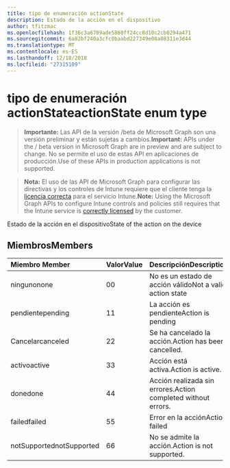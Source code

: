 ```yaml
---
title: tipo de enumeración actionState
description: Estado de la acción en el dispositivo
author: tfitzmac
ms.openlocfilehash: 1f36c3a6709ade5860ff24cc8d10c2cb0294a471
ms.sourcegitcommit: 6a82bf240a3cfc0baabd227349e08a08311e3d44
ms.translationtype: MT
ms.contentlocale: es-ES
ms.lasthandoff: 12/18/2018
ms.locfileid: "27315109"
---
```

# <a name="actionstate-enum-type"></a><span data-ttu-id="48c3e-103">tipo de enumeración actionState</span><span class="sxs-lookup"><span data-stu-id="48c3e-103">actionState enum type</span></span>

> <span data-ttu-id="48c3e-104">**Importante:** Las API de la versión /beta de Microsoft Graph son una versión preliminar y están sujetas a cambios.</span><span class="sxs-lookup"><span data-stu-id="48c3e-104">**Important:** APIs under the / beta version in Microsoft Graph are in preview and are subject to change.</span></span> <span data-ttu-id="48c3e-105">No se permite el uso de estas API en aplicaciones de producción.</span><span class="sxs-lookup"><span data-stu-id="48c3e-105">Use of these APIs in production applications is not supported.</span></span>

> <span data-ttu-id="48c3e-106">**Nota:** El uso de las API de Microsoft Graph para configurar las directivas y los controles de Intune requiere que el cliente tenga la [licencia correcta](https://go.microsoft.com/fwlink/?linkid=839381) para el servicio Intune.</span><span class="sxs-lookup"><span data-stu-id="48c3e-106">**Note:** Using the Microsoft Graph APIs to configure Intune controls and policies still requires that the Intune service is [correctly licensed](https://go.microsoft.com/fwlink/?linkid=839381) by the customer.</span></span>

<span data-ttu-id="48c3e-107">Estado de la acción en el dispositivo</span><span class="sxs-lookup"><span data-stu-id="48c3e-107">State of the action on the device</span></span>
## <a name="members"></a><span data-ttu-id="48c3e-108">Miembros</span><span class="sxs-lookup"><span data-stu-id="48c3e-108">Members</span></span>
|<span data-ttu-id="48c3e-109">Miembro	</span><span class="sxs-lookup"><span data-stu-id="48c3e-109">Member</span></span>|<span data-ttu-id="48c3e-110">Valor</span><span class="sxs-lookup"><span data-stu-id="48c3e-110">Value</span></span>|<span data-ttu-id="48c3e-111">Descripción</span><span class="sxs-lookup"><span data-stu-id="48c3e-111">Description</span></span>|
|:---|:---|:---|
|<span data-ttu-id="48c3e-112">ninguno</span><span class="sxs-lookup"><span data-stu-id="48c3e-112">none</span></span>|<span data-ttu-id="48c3e-113">0</span><span class="sxs-lookup"><span data-stu-id="48c3e-113">0</span></span>|<span data-ttu-id="48c3e-114">No es un estado de acción válido</span><span class="sxs-lookup"><span data-stu-id="48c3e-114">Not a valid action state</span></span>|
|<span data-ttu-id="48c3e-115">pendiente</span><span class="sxs-lookup"><span data-stu-id="48c3e-115">pending</span></span>|<span data-ttu-id="48c3e-116">1</span><span class="sxs-lookup"><span data-stu-id="48c3e-116">1</span></span>|<span data-ttu-id="48c3e-117">La acción es pendiente</span><span class="sxs-lookup"><span data-stu-id="48c3e-117">Action is pending</span></span>|
|<span data-ttu-id="48c3e-118">Cancelar</span><span class="sxs-lookup"><span data-stu-id="48c3e-118">canceled</span></span>|<span data-ttu-id="48c3e-119">2</span><span class="sxs-lookup"><span data-stu-id="48c3e-119">2</span></span>|<span data-ttu-id="48c3e-120">Se ha cancelado la acción.</span><span class="sxs-lookup"><span data-stu-id="48c3e-120">Action has been cancelled.</span></span>|
|<span data-ttu-id="48c3e-121">activo</span><span class="sxs-lookup"><span data-stu-id="48c3e-121">active</span></span>|<span data-ttu-id="48c3e-122">3</span><span class="sxs-lookup"><span data-stu-id="48c3e-122">3</span></span>|<span data-ttu-id="48c3e-123">Acción está activa.</span><span class="sxs-lookup"><span data-stu-id="48c3e-123">Action is active.</span></span>|
|<span data-ttu-id="48c3e-124">done</span><span class="sxs-lookup"><span data-stu-id="48c3e-124">done</span></span>|<span data-ttu-id="48c3e-125">4</span><span class="sxs-lookup"><span data-stu-id="48c3e-125">4</span></span>|<span data-ttu-id="48c3e-126">Acción realizada sin errores.</span><span class="sxs-lookup"><span data-stu-id="48c3e-126">Action completed without errors.</span></span>|
|<span data-ttu-id="48c3e-127">failed</span><span class="sxs-lookup"><span data-stu-id="48c3e-127">failed</span></span>|<span data-ttu-id="48c3e-128">5</span><span class="sxs-lookup"><span data-stu-id="48c3e-128">5</span></span>|<span data-ttu-id="48c3e-129">Error en la acción</span><span class="sxs-lookup"><span data-stu-id="48c3e-129">Action failed</span></span>|
|<span data-ttu-id="48c3e-130">notSupported</span><span class="sxs-lookup"><span data-stu-id="48c3e-130">notSupported</span></span>|<span data-ttu-id="48c3e-131">6</span><span class="sxs-lookup"><span data-stu-id="48c3e-131">6</span></span>|<span data-ttu-id="48c3e-132">No se admite la acción.</span><span class="sxs-lookup"><span data-stu-id="48c3e-132">Action is not supported.</span></span>|






